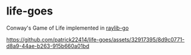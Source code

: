 # life-goes

Conway's Game of Life implemented in [raylib-go](https://github.com/gen2brain/raylib-go)

https://github.com/patrick22414/life-goes/assets/32917395/8d9c0771-d8a9-44ae-b263-915b660a01bd
